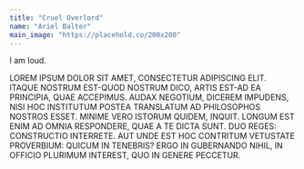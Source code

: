 ```yaml
---
title: "Cruel Overlord"
name: "Ariel Balter"
main_image: "https://placehold.co/200x200"
---
```


I am loud.

LOREM IPSUM DOLOR SIT AMET, CONSECTETUR ADIPISCING ELIT. ITAQUE NOSTRUM EST-QUOD NOSTRUM DICO, ARTIS EST-AD EA PRINCIPIA, QUAE ACCEPIMUS. AUDAX NEGOTIUM, DICEREM IMPUDENS, NISI HOC INSTITUTUM POSTEA TRANSLATUM AD PHILOSOPHOS NOSTROS ESSET. MINIME VERO ISTORUM QUIDEM, INQUIT. LONGUM EST ENIM AD OMNIA RESPONDERE, QUAE A TE DICTA SUNT. DUO REGES: CONSTRUCTIO INTERRETE. AUT UNDE EST HOC CONTRITUM VETUSTATE PROVERBIUM: QUICUM IN TENEBRIS? ERGO IN GUBERNANDO NIHIL, IN OFFICIO PLURIMUM INTEREST, QUO IN GENERE PECCETUR.